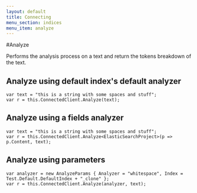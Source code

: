 ```yaml
---
layout: default
title: Connecting
menu_section: indices
menu_item: analyze
---
```


#Analyze 

Performs the analysis process on a text and return the tokens breakdown of the text.

## Analyze using default index's default analyzer

	var text = "this is a string with some spaces and stuff";
	var r = this.ConnectedClient.Analyze(text);


## Analyze using a fields analyzer

    var text = "this is a string with some spaces and stuff";
    var r = this.ConnectedClient.Analyze<ElasticSearchProject>(p => p.Content, text);


## Analyze using parameters

	var analyzer = new AnalyzeParams { Analyzer = "whitespace", Index = Test.Default.DefaultIndex + "_clone" };
	var r = this.ConnectedClient.Analyze(analyzer, text);




